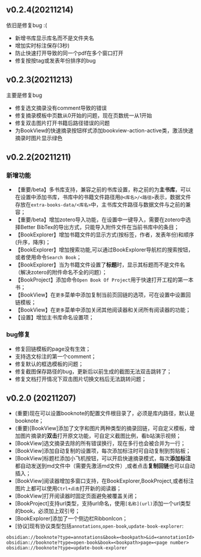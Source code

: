 
## v0.2.4(20211214)
依旧是修复bug :(
- 新增书库显示库名而不是文件夹名
- 增加实时标注保存(3秒)
- 防止快速打开导致的同一个pdf在多个窗口打开
- 修复按按tag或发表年份排序的bug


## v0.2.3(20211213)
主要是修复bug

- 修复选文摘录没有comment导致的错误
- 修复摘录模板中页数从0开始的问题，现在页数统一从1开始
- 修复双击图片打开书籍后路径错误的问题
- 为BookView的快速摘录按钮样式添加bookview-action-active类，激活快速摘录时图片显示绿色
## v0.2.2(20211211)

### 新增功能
- 【重要/beta】多书库支持，兼容之前的书库设置，称之前的为**主书库**，可以在设置中添加书库，书库中的书籍文件路径用`@<库名>/<路径>`表示，数据文件存放在`extra-books-data/<库名>`中，主书库文件路径与数据文件与之前的兼容；
- 【重要/beta】增加zotero导入功能，在设置中一键导入，需要在zotero中选择Better BibTex的导出方式，只能导入附件文件在当前书库中的条目；
- 【BookExplorer】增加书籍文件的显示方式(按标签，作者，发表年份)和顺序(升序，降序)；
- 【BookExplorer】增加搜索功能,可以通过BookExplorer导航栏的搜索按钮，或者使用命令`Search Book`；
- 【BookExplorer】当为书籍文件设置了**标题**时，显示其标题而不是文件名（解决zotero的附件命名不全的问题）；
- 【BookProject】添加命令`Open Book Of Project`用于快速打开工程的第一本书；
- 【BookView】在`更多`菜单中添加复制当前页回链的选项，可在设置中设置回链模板；
- 【BookView】在`更多`菜单中添加关闭其他阅读器和关闭所有阅读器的功能；
- 【设置】增加主书库命名设置项；

### bug修复

- 修复回链模板的page没有生效；
- 支持选文标注的第一个comment；
- 修复默认的框选模板的问题；
- 修复截图保存路径的bug，更新后以前生成的截图无法双击跳转了；
- 修复文档打开情况下双击图片切换文档后无法跳转问题；

## v0.2.0 (20211207)
- (重要)现在可以设置booknote的配置文件根目录了，必须是库内路径，默认是booknote；
- (重要)[BookView]添加了文字和图片两种类型的摘录回链，可自定义模板，增加图片摘录的**双击**打开原文功能，可自定义截图比例，看b站演示视频；
- [BookView]选文摘录去除的所有错误换行，现在多行也会被合并为一行；
- [BookView]添加自动复制的设置项，每次添加标注时可自动复制到剪贴板；
- [BookView]标题栏添加小飞机按钮，可以开启快速摘录模式，每次**添加标注**都自动发送到md文件中（需要先激活md文件）,或者点击**复制回链**也可以自动插入；
- [BookView]阅读器增加多窗口支持，在BookExplorer,BookProject,或者标注图片上都可以使用`Ctrl+点击`打开新的阅读器；
- [BookView]打开阅读器时固定页面避免被覆盖关闭；
- [BookProject]支持url类型，支持url命名，使用`[名称](url)`添加一个url类型的book，必须加上双引号；
- [BookExplorer]添加了一个侧边栏RibbonIcon；
- [协议]现有协议类型包括`annotations`,`open-book`,`update-book-explorer`:
```text
obsidian://booknote?type=annotations&book=<bookpath>&id=<annotationId>
obsidian://booknote?type=open-book&book=<bookpath>page=<page number>
obsidian://booknote?type=update-book-explorer
```


